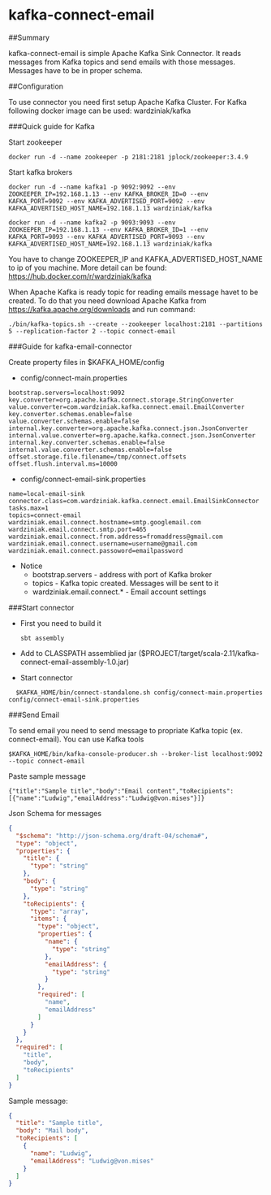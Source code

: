 # kafka-connect-email

##Summary

kafka-connect-email is simple Apache Kafka Sink Connector. It reads messages from Kafka topics and send emails with those messages. Messages have to be in proper schema.


##Configuration

To use connector you need first setup Apache Kafka Cluster. For Kafka following docker image can be used: wardziniak/kafka

###Quick guide for Kafka

Start zookeeper
```
docker run -d --name zookeeper -p 2181:2181 jplock/zookeeper:3.4.9
```

Start kafka brokers
```
docker run -d --name kafka1 -p 9092:9092 --env ZOOKEEPER_IP=192.168.1.13 --env KAFKA_BROKER_ID=0 --env KAFKA_PORT=9092 --env KAFKA_ADVERTISED_PORT=9092 --env KAFKA_ADVERTISED_HOST_NAME=192.168.1.13 wardziniak/kafka
```

```
docker run -d --name kafka2 -p 9093:9093 --env ZOOKEEPER_IP=192.168.1.13 --env KAFKA_BROKER_ID=1 --env KAFKA_PORT=9093 --env KAFKA_ADVERTISED_PORT=9093 --env KAFKA_ADVERTISED_HOST_NAME=192.168.1.13 wardziniak/kafka
```

You have to change ZOOKEEPER_IP and KAFKA_ADVERTISED_HOST_NAME to ip of you machine.
More detail can be found:
https://hub.docker.com/r/wardziniak/kafka

When Apache Kafka is ready topic for reading emails message havet to be created. To do that you need download Apache Kafka from https://kafka.apache.org/downloads and run command:
```
./bin/kafka-topics.sh --create --zookeeper localhost:2181 --partitions 5 --replication-factor 2 --topic connect-email
```


###Guide for kafka-email-connector

Create property files in $KAFKA_HOME/config

* config/connect-main.properties
```properties
bootstrap.servers=localhost:9092
key.converter=org.apache.kafka.connect.storage.StringConverter
value.converter=com.wardziniak.kafka.connect.email.EmailConverter
key.converter.schemas.enable=false
value.converter.schemas.enable=false
internal.key.converter=org.apache.kafka.connect.json.JsonConverter
internal.value.converter=org.apache.kafka.connect.json.JsonConverter
internal.key.converter.schemas.enable=false
internal.value.converter.schemas.enable=false
offset.storage.file.filename=/tmp/connect.offsets
offset.flush.interval.ms=10000
```

* config/connect-email-sink.properties
```properties
name=local-email-sink
connector.class=com.wardziniak.kafka.connect.email.EmailSinkConnector
tasks.max=1
topics=connect-email
wardziniak.email.connect.hostname=smtp.googlemail.com
wardziniak.email.connect.smtp.port=465
wardziniak.email.connect.from.address=fromaddress@gmail.com
wardziniak.email.connect.username=username@gmail.com
wardziniak.email.connect.passoword=emailpassword
```
* Notice
  * bootstrap.servers - address with port of Kafka broker
  * topics - Kafka topic created. Messages will be sent to it
  * wardziniak.email.connect.* - Email account settings

###Start connector

* First you need to build it

  ```
  sbt assembly
  ```
* Add to CLASSPATH assemblied jar ($PROJECT/target/scala-2.11/kafka-connect-email-assembly-1.0.jar)
* Start connector

```
  $KAFKA_HOME/bin/connect-standalone.sh config/connect-main.properties config/connect-email-sink.properties
```

###Send Email

To send email you need to send message to propriate Kafka topic (ex. connect-email). You can use Kafka tools
```
$KAFKA_HOME/bin/kafka-console-producer.sh --broker-list localhost:9092 --topic connect-email
```
Paste sample message
```
{"title":"Sample title","body":"Email content","toRecipients":[{"name":"Ludwig","emailAddress":"Ludwig@von.mises"}]}
```

Json Schema for messages
```json
{
  "$schema": "http://json-schema.org/draft-04/schema#",
  "type": "object",
  "properties": {
    "title": {
      "type": "string"
    },
    "body": {
      "type": "string"
    },
    "toRecipients": {
      "type": "array",
      "items": {
        "type": "object",
        "properties": {
          "name": {
            "type": "string"
          },
          "emailAddress": {
            "type": "string"
          }
        },
        "required": [
          "name",
          "emailAddress"
        ]
      }
    }
  },
  "required": [
    "title",
    "body",
    "toRecipients"
  ]
}
```
Sample message:
```json
{
  "title": "Sample title",
  "body": "Mail body",
  "toRecipients": [
    {
      "name": "Ludwig",
      "emailAddress": "Ludwig@von.mises"
    }
  ]
}
```

